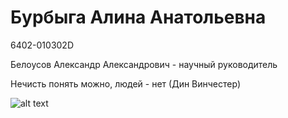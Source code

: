 # Бурбыга Алина Анатольевна

6402-010302D

Белоусов Александр Александрович - научный руководитель

Нечисть понять можно, людей - нет (Дин Винчестер)

![alt text](https://sun9-78.userapi.com/impg/Td93KjTp_qKstnxBY_G4bkjM9YPoe9F6dDHDeA/DhK3BH9slvI.jpg?size=638x484&quality=95&sign=6dda6cc5704fafee6e7e54824a31fb80&c_uniq_tag=k0OCinEp84A0-f3QcL_sriU3MhfL0zOQmTKSO6zmlFQ&type=album)
